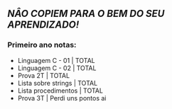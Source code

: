 ## *NÂO COPIEM PARA O BEM DO SEU APRENDIZADO!*


### Primeiro ano notas: 


* Linguagem C - 01  | TOTAL
* Linguagem C - 02  | TOTAL
* Prova 2T  | TOTAL
* Lista sobre strings  | TOTAL
* Lista procedimentos  | TOTAL
* Prova 3T  | Perdi uns pontos ai
